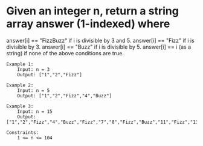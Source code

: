 # Given an integer n, return a string array answer (1-indexed) where

answer[i] == "FizzBuzz" if i is divisible by 3 and 5.
answer[i] == "Fizz" if i is divisible by 3.
answer[i] == "Buzz" if i is divisible by 5.
answer[i] == i (as a string) if none of the above conditions are true.

    Example 1:
        Input: n = 3
        Output: ["1","2","Fizz"]

    Example 2:
        Input: n = 5
        Output: ["1","2","Fizz","4","Buzz"]

    Example 3:
        Input: n = 15
        Output: ["1","2","Fizz","4","Buzz","Fizz","7","8","Fizz","Buzz","11","Fizz","13","14","FizzBuzz"]

    Constraints:
        1 <= n <= 104
